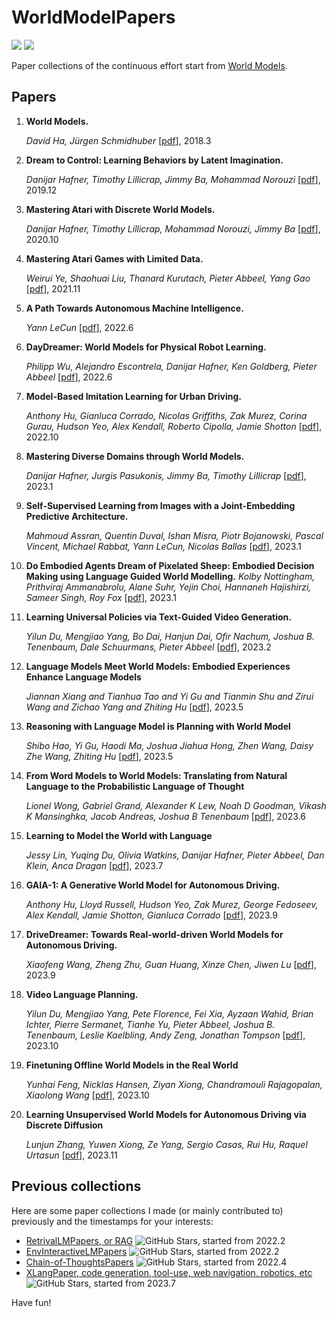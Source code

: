 # WorldModelPapers
![](https://img.shields.io/github/last-commit/Timothyxxx/WorldModelPapers?color=green)
![](https://img.shields.io/badge/PRs-Welcome-red) 

Paper collections of the continuous effort start from [World Models](https://arxiv.org/abs/1803.10122).

## Papers
1. **World Models.** 

    *David Ha, Jürgen Schmidhuber*  [[pdf](https://arxiv.org/abs/1803.10122)], 2018.3

2. **Dream to Control: Learning Behaviors by Latent Imagination.** 

    *Danijar Hafner, Timothy Lillicrap, Jimmy Ba, Mohammad Norouzi*  [[pdf](https://arxiv.org/abs/1912.01603)], 2019.12

3. **Mastering Atari with Discrete World Models.** 

    *Danijar Hafner, Timothy Lillicrap, Mohammad Norouzi, Jimmy Ba*  [[pdf](https://arxiv.org/abs/2010.02193)], 2020.10

4. **Mastering Atari Games with Limited Data.** 

    *Weirui Ye, Shaohuai Liu, Thanard Kurutach, Pieter Abbeel, Yang Gao*  [[pdf](https://arxiv.org/abs/2111.00210)], 2021.11

5. **A Path Towards Autonomous Machine Intelligence.** 

    *Yann LeCun*  [[pdf](https://openreview.net/pdf?id=BZ5a1r-kVsf)], 2022.6

6. **DayDreamer: World Models for Physical Robot Learning.** 

    *Philipp Wu, Alejandro Escontrela, Danijar Hafner, Ken Goldberg, Pieter Abbeel*  [[pdf](https://arxiv.org/abs/2206.14176)], 2022.6

7. **Model-Based Imitation Learning for Urban Driving.** 

    *Anthony Hu, Gianluca Corrado, Nicolas Griffiths, Zak Murez, Corina Gurau, Hudson Yeo, Alex Kendall, Roberto Cipolla, Jamie Shotton*  [[pdf](https://arxiv.org/abs/2210.07729)], 2022.10

8. **Mastering Diverse Domains through World Models.** 

    *Danijar Hafner, Jurgis Pasukonis, Jimmy Ba, Timothy Lillicrap*  [[pdf](https://arxiv.org/abs/2301.04104)], 2023.1

9. **Self-Supervised Learning from Images with a Joint-Embedding Predictive Architecture.** 

    *Mahmoud Assran, Quentin Duval, Ishan Misra, Piotr Bojanowski, Pascal Vincent, Michael Rabbat, Yann LeCun, Nicolas Ballas*  [[pdf](https://arxiv.org/abs/2301.08243)], 2023.1

10. **Do Embodied Agents Dream of Pixelated Sheep: Embodied Decision Making using Language Guided World Modelling.** 
    *Kolby Nottingham, Prithviraj Ammanabrolu, Alane Suhr, Yejin Choi, Hannaneh Hajishirzi, Sameer Singh, Roy Fox*  [[pdf](https://arxiv.org/abs/2301.12050)], 2023.1

11. **Learning Universal Policies via Text-Guided Video Generation.** 

    *Yilun Du, Mengjiao Yang, Bo Dai, Hanjun Dai, Ofir Nachum, Joshua B. Tenenbaum, Dale Schuurmans, Pieter Abbeel*  [[pdf](https://arxiv.org/abs/2302.00111)], 2023.2

12. **Language Models Meet World Models: Embodied Experiences Enhance Language Models**

    *Jiannan Xiang and Tianhua Tao and Yi Gu and Tianmin Shu and Zirui Wang and Zichao Yang and Zhiting Hu*  [[pdf](https://arxiv.org/abs/2305.10626)], 2023.5

13. **Reasoning with Language Model is Planning with World Model**
    
    *Shibo Hao, Yi Gu, Haodi Ma, Joshua Jiahua Hong, Zhen Wang, Daisy Zhe Wang, Zhiting Hu*  [[pdf](https://arxiv.org/abs/2305.14992)], 2023.5

14. **From Word Models to World Models: Translating from Natural Language to the Probabilistic Language of Thought**

    *Lionel Wong, Gabriel Grand, Alexander K Lew, Noah D Goodman, Vikash K Mansinghka, Jacob Andreas, Joshua B Tenenbaum* [[pdf](https://arxiv.org/abs/2306.12672)], 2023.6

15. **Learning to Model the World with Language**

    *Jessy Lin, Yuqing Du, Olivia Watkins, Danijar Hafner, Pieter Abbeel, Dan Klein, Anca Dragan* [[pdf](https://arxiv.org/abs/2308.01399)], 2023.7

16. **GAIA-1: A Generative World Model for Autonomous Driving.** 

     *Anthony Hu, Lloyd Russell, Hudson Yeo, Zak Murez, George Fedoseev, Alex Kendall, Jamie Shotton, Gianluca Corrado*  [[pdf](https://arxiv.org/abs/2309.17080)], 2023.9

17. **DriveDreamer: Towards Real-world-driven World Models for Autonomous Driving.** 

     *Xiaofeng Wang, Zheng Zhu, Guan Huang, Xinze Chen, Jiwen Lu*  [[pdf](https://arxiv.org/abs/2309.09777)], 2023.9

18. **Video Language Planning.** 

    *Yilun Du, Mengjiao Yang, Pete Florence, Fei Xia, Ayzaan Wahid, Brian Ichter, Pierre Sermanet, Tianhe Yu, Pieter Abbeel, Joshua B. Tenenbaum, Leslie Kaelbling, Andy Zeng, Jonathan Tompson*  [[pdf](https://arxiv.org/abs/2310.10625)], 2023.10

19. **Finetuning Offline World Models in the Real World**

    *Yunhai Feng, Nicklas Hansen, Ziyan Xiong, Chandramouli Rajagopalan, Xiaolong Wang*  [[pdf](https://arxiv.org/abs/2310.16029)], 2023.10

20. **Learning Unsupervised World Models for Autonomous Driving via Discrete Diffusion**

    *Lunjun Zhang, Yuwen Xiong, Ze Yang, Sergio Casas, Rui Hu, Raquel Urtasun*  [[pdf](https://arxiv.org/abs/2311.01017)], 2023.11

## Previous collections
Here are some paper collections I made (or mainly contributed to) previously and the timestamps for your interests:

- [RetrivalLMPapers, or RAG](https://github.com/Timothyxxx/RetrivalLMPapers) <img alt="GitHub Stars" src="https://img.shields.io/github/stars/Timothyxxx/RetrivalLMPapers?style=social" />, started from 2022.2
- [EnvInteractiveLMPapers](https://github.com/Timothyxxx/EnvInteractiveLMPapers) <img alt="GitHub Stars" src="https://img.shields.io/github/stars/Timothyxxx/EnvInteractiveLMPapers?style=social" />, started from 2022.2
- [Chain-of-ThoughtsPapers](https://github.com/Timothyxxx/Chain-of-ThoughtsPapers) <img alt="GitHub Stars" src="https://img.shields.io/github/stars/Timothyxxx/Chain-of-ThoughtsPapers?style=social" />, started from 2022.4
- [XLangPaper, code generation, tool-use, web navigation, robotics, etc](https://github.com/xlang-ai/xlang-paper-reading) <img alt="GitHub Stars" src="https://img.shields.io/github/stars/xlang-ai/xlang-paper-reading?style=social" />, started from 2023.7

Have fun!
